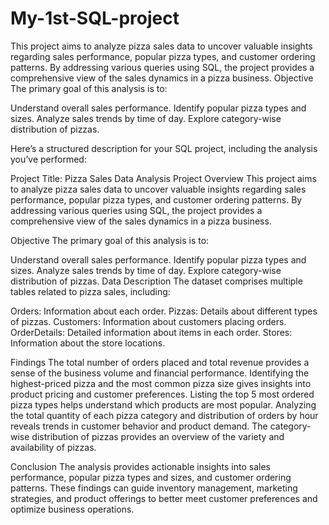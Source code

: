 # My-1st-SQL-project
This project aims to analyze pizza sales data to uncover valuable insights regarding sales performance, popular pizza types, and customer ordering patterns. By addressing various queries using SQL, the project provides a comprehensive view of the sales dynamics in a pizza business.
Objective
The primary goal of this analysis is to:

Understand overall sales performance.
Identify popular pizza types and sizes.
Analyze sales trends by time of day.
Explore category-wise distribution of pizzas.


Here’s a structured description for your SQL project, including the analysis you’ve performed:

Project Title: Pizza Sales Data Analysis
Project Overview
This project aims to analyze pizza sales data to uncover valuable insights regarding sales performance, popular pizza types, and customer ordering patterns. By addressing various queries using SQL, the project provides a comprehensive view of the sales dynamics in a pizza business.

Objective
The primary goal of this analysis is to:

Understand overall sales performance.
Identify popular pizza types and sizes.
Analyze sales trends by time of day.
Explore category-wise distribution of pizzas.
Data Description
The dataset comprises multiple tables related to pizza sales, including:

Orders: Information about each order.
Pizzas: Details about different types of pizzas.
Customers: Information about customers placing orders.
OrderDetails: Detailed information about items in each order.
Stores: Information about the store locations.

Findings
The total number of orders placed and total revenue provides a sense of the business volume and financial performance.
Identifying the highest-priced pizza and the most common pizza size gives insights into product pricing and customer preferences.
Listing the top 5 most ordered pizza types helps understand which products are most popular.
Analyzing the total quantity of each pizza category and distribution of orders by hour reveals trends in customer behavior and product demand.
The category-wise distribution of pizzas provides an overview of the variety and availability of pizzas.

Conclusion
The analysis provides actionable insights into sales performance, popular pizza types and sizes, and customer ordering patterns. These findings can guide inventory management, marketing strategies, and product offerings to better meet customer preferences and optimize business operations.    
